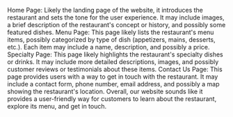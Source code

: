 Home Page: Likely the landing page of the website, it introduces the restaurant and sets the tone for the user experience. It may include images, a brief description of the restaurant's concept or history, and possibly some featured dishes.
Menu Page: This page likely lists the restaurant's menu items, possibly categorized by type of dish (appetizers, mains, desserts, etc.). Each item may include a name, description, and possibly a price.
Specialty Page: This page likely highlights the restaurant's specialty dishes or drinks. It may include more detailed descriptions, images, and possibly customer reviews or testimonials about these items.
Contact Us Page: This page provides users with a way to get in touch with the restaurant. It may include a contact form, phone number, email address, and possibly a map showing the restaurant's location.
Overall, our website sounds like it provides a user-friendly way for customers to learn about the restaurant, explore its menu, and get in touch.







